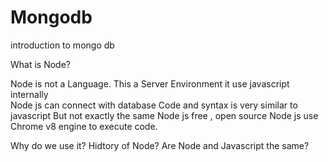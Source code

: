 # Mongodb
introduction to mongo db

What is Node?

Node is not a Language.
This a Server Environment it use javascript internally </br>
Node js can connect with database
Code and syntax is very similar to javascript
But not exactly the same
Node js free , open source
Node js use Chrome v8 engine to execute code.

Why do we use it?
Hidtory of Node?
Are Node and Javascript the same?

